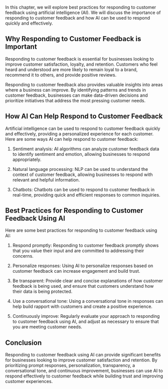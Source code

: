 
In this chapter, we will explore best practices for responding to customer feedback using artificial intelligence (AI). We will discuss the importance of responding to customer feedback and how AI can be used to respond quickly and effectively.

Why Responding to Customer Feedback is Important
------------------------------------------------

Responding to customer feedback is essential for businesses looking to improve customer satisfaction, loyalty, and retention. Customers who feel heard and understood are more likely to remain loyal to a brand, recommend it to others, and provide positive reviews.

Responding to customer feedback also provides valuable insights into areas where a business can improve. By identifying patterns and trends in customer feedback, businesses can make data-driven decisions and prioritize initiatives that address the most pressing customer needs.

How AI Can Help Respond to Customer Feedback
--------------------------------------------

Artificial intelligence can be used to respond to customer feedback quickly and effectively, providing a personalized experience for each customer. Here are some ways AI can help respond to customer feedback:

1. Sentiment analysis: AI algorithms can analyze customer feedback data to identify sentiment and emotion, allowing businesses to respond appropriately.

2. Natural language processing: NLP can be used to understand the context of customer feedback, allowing businesses to respond with relevant and helpful information.

3. Chatbots: Chatbots can be used to respond to customer feedback in real-time, providing quick and efficient responses to common inquiries.

Best Practices for Responding to Customer Feedback Using AI
-----------------------------------------------------------

Here are some best practices for responding to customer feedback using AI:

1. Respond promptly: Responding to customer feedback promptly shows that you value their input and are committed to addressing their concerns.

2. Personalize responses: Using AI to personalize responses based on customer feedback can increase engagement and build trust.

3. Be transparent: Provide clear and concise explanations of how customer feedback is being used, and ensure that customers understand how their data is being protected.

4. Use a conversational tone: Using a conversational tone in responses can help build rapport with customers and create a positive experience.

5. Continuously improve: Regularly evaluate your approach to responding to customer feedback using AI, and adjust as necessary to ensure that you are meeting customer needs.

Conclusion
----------

Responding to customer feedback using AI can provide significant benefits for businesses looking to improve customer satisfaction and retention. By prioritizing prompt responses, personalization, transparency, a conversational tone, and continuous improvement, businesses can use AI to respond effectively to customer feedback while building trust and improving customer experiences.
